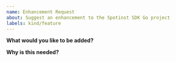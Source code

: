 ```yaml
---
name: Enhancement Request
about: Suggest an enhancement to the Spotinst SDK Go project
labels: kind/feature
---
```


<!-- Please only use this template for submitting enhancement requests -->

**What would you like to be added?**

**Why is this needed?**
